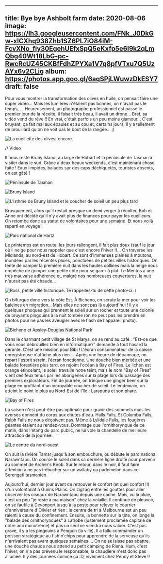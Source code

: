  ---
title: Bye bye Ashbolt farm
date: 2020-08-06
image: https://lh3.googleusercontent.com/FNk_J0DkGw-xICXhq938Zhb1SZ6PL7iO84iM-FcvXNo_fiy30EgehUEfxSpQ5eKxfp5e6I9k2qLmQbg40Wt18LbG-pc-RwcRcUZ45CKBfFdhZPYXa1V7q8pfVTxu7Q5UzAYx6v2CLig
album: https://photos.app.goo.gl/6aqSPjLWuwzDkESY7
draft: false
---

Pour vous montrer la transformation des olives en huile, on pensait faire une super vidéo... Mais les lumières n'étaient pas bonnes, on n'avait pas le temps, ... Heureusement, un photographe professionnel est passé le premier jour de la récolte, il faisait très beau, il avait un drone... Bref, sa vidéo vend du rêve !! En vrai, c'était parfois un peu moins glamour... C'est bruyant, ça fait mal aux épaules et au cou et, certains jours, il y a tellement de brouillard qu'on ne voit pas le bout de la rangée... ;)

![La cueillette des olives, encore.](https://lh3.googleusercontent.com/9WoVuyzXWjbkmWiWbsR8wy3qC37lDrl2DQE12VknVMKv4VBiX0qaefRPsF6HnX4864FwKpa6zhkDgAs8MJyBjwZ8rlyWuiZy65xuWSpR1KH2xhuyytecTuhguinNyTrQDCK8i1B8K1g)

// Video

Il nous reste Bruny Island, au large de Hobart et la péninsule de Tasman à visiter dans le sud. Grâce à deux beaux weekends, c'est maintenant chose faite ! Eaux limpides, balades sur des caps déchiquetés, touristes absents, on est gâté !

![Péninsule de Tasman](https://lh3.googleusercontent.com/l_bjLZTaiFwRBmLvwaKh6NxvWBAWv_VVP_HvTfnjzUF3dnd60OEU3Tr4JrYYioHN7h5Zczzx4JCsQPS1gWdQk4OgtbiPhYHlqnn0UnPzfnpRxKpWWnwdoKjx9Ez_Px_Y6A99FMSS8Bs)

![Bruny Island](https://lh3.googleusercontent.com/qRWUojzjldg8UQkdnjl7PGiDXq_iQpRRU8W0RQZtbyvvRucwTfcAnEUlJ-7rPVX1250lDhdQ1S-m5H0ia4QfsCLzv6n3wRwNZzjbG1dadetIrVzM0lzQ58EtpCX2TgNUYqG-E2t5Cw4)

![L'isthme de Bruny Island et le coucher de soleil un peu plus tard](https://lh3.googleusercontent.com/xRDiGYEVZXzoLBJCFvTSGasYt3Z6-aPEJSNOSamweP7W9WFMLa-tow3CkS3DsnleKIr-AuOwkXpTtgO7r5LwCtbs-CtrUH8KwScsgF2Wpc8iCveogj66chWnb_NxXT9wpZokvN69QWA)

Brusquement, alors qu'il restait presque un demi verger à récolter, Bob et Anne ont décidé qu'il n'y avait plus de finances pour payer les cueilleurs. On retombe donc au statut de volontaires pour une semaine. Et nous voilà reparti en voyage !

![Parc national de Hartz](https://lh3.googleusercontent.com/CpF9BOqBZaLlU_ykRtAa9WRx9lIX69X-VJGpwcIxewqnXwJROWPqJIJNP8E0yglJ0WhfnMxfz_eynumqk2r8RXJXR5lsJglgIUpJOat9rDM5dkZVYXn0tJCXkFhqEcrMppO_q76m9fM)

Le printemps est en route, les jours rallongent, il fait plus doux (sauf le jour où il neige pour nous rappeler que c'est encore l'hiver !)... On traverse les Midlands, au nord-est de Hobart. Ce sont d'immenses plaines à moutons, inondées par les récentes pluies, ponctuées de petites villes historiques. On tente de camper la première nuit dans les hautes collines mais la neige nous empêche de grimper une petite côte pour se garer à plat. Le Mentos a une très mauvaise adhérence et, malgré nos nombreuses couvertures, la nuit n'aurait pas été chaude...

![Ross, petite ville historique. Te rappelles-tu de [cette photo-ci](https://lh3.googleusercontent.com/OionzKi9EfVdMvbJhv5maFxqByNDPr9-045RP9ukTbgsBWq_SGB82M5SqI_-Gfa_SJFc4JN_AayXmTjfogmLSSOVSMAjZoWKzuKh-XBD9qsFCzkft2zb3ka1HedW7bCKagxGVvb6ZlI) :)](https://lh3.googleusercontent.com/vqojRqZZWbWgCvwwzNSoqnfSak9-jcV-HdrRn3_4Rj_C0HNeXP7kIAS19j1swCDRIl893T4s65GCTa5xal9jRExj-fYcDbPaZ-3APpSNayWb75JKOpmikLejT63tTF4WbQQHzfEn9WM)

On bifurque donc vers la côte Est. À Bicheno, on scrute la mer pour voir les baleines en migration... Mais elles ne sont pas là aujourd'hui ! Il y a quelques phoques qui prennent le soleil sur un rocher et toute une colonie de bruyants pingouins à la nuit tombée (on ne peut pas les prendre en photos pour ne pas les aveugler avec le flash de l'appareil photo).

![Bicheno et Apsley-Douglas National Park](https://lh3.googleusercontent.com/yOXB2HyR0uxiTdsgR679b7rUWcpOw-n1OoAD70hpUF8MKu78oJrGZH4W7ACJMcmi8gvCugLJa1KonzI212fAhhE725_CXkbNIGE_ncPNB7Xv3J6fDS5gPOWtDE2sDk2CzLo8gtPemog)

Dans le charmant petit village de St Marys, on se rend au café : "Est-ce que vous vous débrouillez bien en informatique?" demande à tout hasard la gérante. C'est une mission pour Bibi ! L'écran consommateur de la caisse enregistreuse n'affiche plus rien ... Après une heure de dépannage, on repart l'esprit serein, l'écran fonctionne. Une douche bien méritée et une balade forestière plus tard, on rejoint l'océan à Bay of Fires. Le lichen est orange étincelant, le soleil travaille notre teint, mais le nom "Bay of Fires" vient des feux tenus par les aborigènes sur la plage lors du passage des premiers explorateurs. Fin de journée, on trinque une ginger beer sur la plage en profitant d'un incroyable coucher de soleil.  Le lendemain, on atteint le point le plus au Nord-Est de l'île : Larapuna et son phare.

![Bay of Fires](https://lh3.googleusercontent.com/TDcqiIi7C_4CuoLvzRs7JI0WxYzmfb81AuxUyaFed6iloKbRjVd15Ni18c6ruNGNOvaLJHORR2bZS8FVmqiNfCIWBtfFkpVA9jR-AFE4n0o8oIzqZaSmoVph5s9aj_RlHcQENcaIids)

La saison n'est peut-être pas optimale pour gravir des sommets mais les averses donnent du corps aux chutes d'eau. Halls Falls, St Columba Falls, Ralph Falls ne nous déçoivent pas. Même à Lylidale Falls, les fougères géantes étaient au rendez-vous. Dommage que l'ornithorynque de ce matin, dans l'étang du parc public, ne lui vole la chandelle de meilleure attraction de la journée. 

![Le centre du nord-ouest](https://lh3.googleusercontent.com/NUbPiIM35V1WBVagDSm-WOgRRcMqKabNU4OwrEz-qcCdyjCG6gvJjvd_IGaOUkjK5qp642jccSKpyFH3gKD6yM4OqVoYwqsJ6XpckXyi3Qk7Ysv0UIIw6tCLQhUvo2Lfja2O0cuCkLQ)

On suit la rivière Tamar jusqu'à son embouchure, où débute le parc national Narawntapu. On course le soleil dans sa dernière ligne droite pour parvenir au sommet de Archer's Knob. Sur le retour, dans le noir, il faut faire attention à ne pas trébucher sur un wallaby ou pademelon dans ce Serengeti tasmanien.

Aujourd'hui, dernier jour avant de retrouver le confort (et quel confort !!) d'un volontariat à Gunns Plains. On zigzag entre les gouttes pour aller observer les oiseaux de Narawntapu depuis une cache. Mais, vu la pluie, c'est un peu "je reste à ma maison" chez la volaille. Il continue de pleuvoir, on se faufile à Devonport jusqu'à la poste pour relever le courrier d'anniversaire d'Olivier et rien : le centre de tri à Melbourne est un peu ralenti à cause du confinement. Ensuite, la bonnette sur la tête, on longe la "balade des ornithorynques" à Latrobe (justement proclamée capitale de notre ami monotrème) et pas un seul ne viendra nous saluer. C'est pas grave, il y a les pingouins à Penguin (la ville). Il a fallu commander un poisson stratégique au fish'n'chips pour apprendre de la serveuse qu'ils n'arrivaient pas avant quelques semaines ... On ne se laisse pas abattre, une douche chaude nous attend au petit camping de Riena. Hum, c'est l'hiver, on n'a pas prévenu le responsable, la chaudière n'est donc pas allumée. Il y des journées comme ça :D, vivement chez Penny et Steve !!
